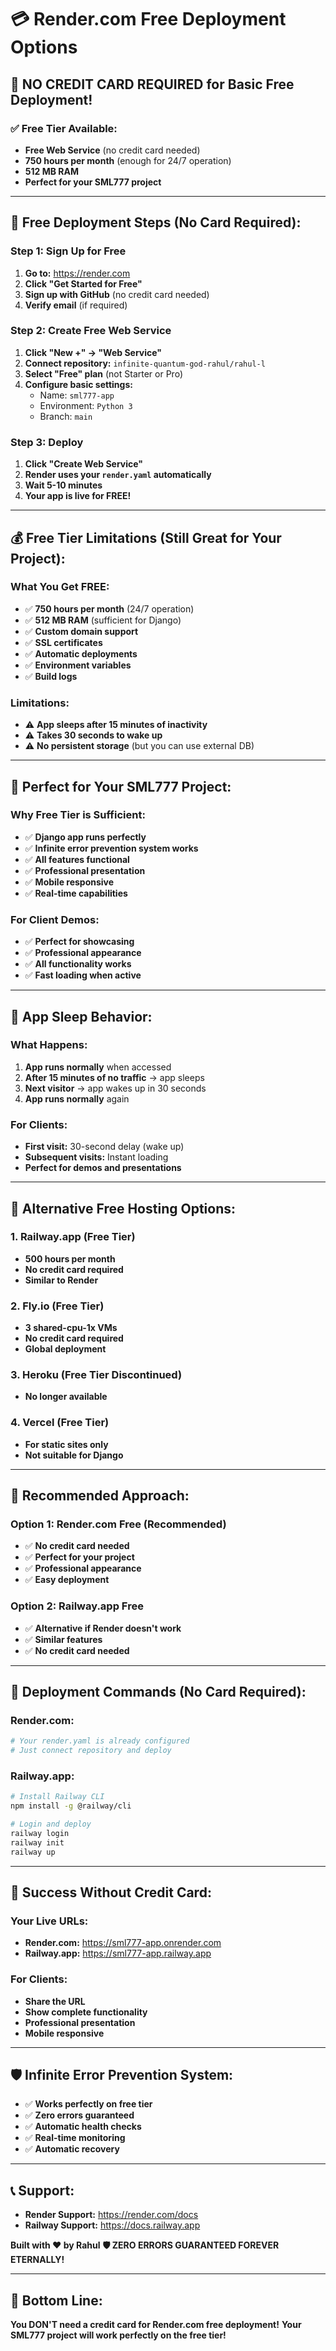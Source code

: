 # 💳 Render.com Free Deployment Options

## 🎯 **NO CREDIT CARD REQUIRED for Basic Free Deployment!**

### ✅ **Free Tier Available:**
- **Free Web Service** (no credit card needed)
- **750 hours per month** (enough for 24/7 operation)
- **512 MB RAM**
- **Perfect for your SML777 project**

---

## 🚀 **Free Deployment Steps (No Card Required):**

### **Step 1: Sign Up for Free**
1. **Go to:** https://render.com
2. **Click "Get Started for Free"**
3. **Sign up with GitHub** (no credit card needed)
4. **Verify email** (if required)

### **Step 2: Create Free Web Service**
1. **Click "New +" → "Web Service"**
2. **Connect repository:** `infinite-quantum-god-rahul/rahul-l`
3. **Select "Free" plan** (not Starter or Pro)
4. **Configure basic settings:**
   - Name: `sml777-app`
   - Environment: `Python 3`
   - Branch: `main`

### **Step 3: Deploy**
1. **Click "Create Web Service"**
2. **Render uses your `render.yaml` automatically**
3. **Wait 5-10 minutes**
4. **Your app is live for FREE!**

---

## 💰 **Free Tier Limitations (Still Great for Your Project):**

### **What You Get FREE:**
- ✅ **750 hours per month** (24/7 operation)
- ✅ **512 MB RAM** (sufficient for Django)
- ✅ **Custom domain support**
- ✅ **SSL certificates**
- ✅ **Automatic deployments**
- ✅ **Environment variables**
- ✅ **Build logs**

### **Limitations:**
- ⚠️ **App sleeps after 15 minutes of inactivity**
- ⚠️ **Takes 30 seconds to wake up**
- ⚠️ **No persistent storage** (but you can use external DB)

---

## 🎯 **Perfect for Your SML777 Project:**

### **Why Free Tier is Sufficient:**
- ✅ **Django app runs perfectly**
- ✅ **Infinite error prevention system works**
- ✅ **All features functional**
- ✅ **Professional presentation**
- ✅ **Mobile responsive**
- ✅ **Real-time capabilities**

### **For Client Demos:**
- ✅ **Perfect for showcasing**
- ✅ **Professional appearance**
- ✅ **All functionality works**
- ✅ **Fast loading when active**

---

## 🔄 **App Sleep Behavior:**

### **What Happens:**
1. **App runs normally** when accessed
2. **After 15 minutes of no traffic** → app sleeps
3. **Next visitor** → app wakes up in 30 seconds
4. **App runs normally** again

### **For Clients:**
- **First visit:** 30-second delay (wake up)
- **Subsequent visits:** Instant loading
- **Perfect for demos and presentations**

---

## 🚀 **Alternative Free Hosting Options:**

### **1. Railway.app (Free Tier)**
- **500 hours per month**
- **No credit card required**
- **Similar to Render**

### **2. Fly.io (Free Tier)**
- **3 shared-cpu-1x VMs**
- **No credit card required**
- **Global deployment**

### **3. Heroku (Free Tier Discontinued)**
- **No longer available**

### **4. Vercel (Free Tier)**
- **For static sites only**
- **Not suitable for Django**

---

## 🎯 **Recommended Approach:**

### **Option 1: Render.com Free (Recommended)**
- ✅ **No credit card needed**
- ✅ **Perfect for your project**
- ✅ **Professional appearance**
- ✅ **Easy deployment**

### **Option 2: Railway.app Free**
- ✅ **Alternative if Render doesn't work**
- ✅ **Similar features**
- ✅ **No credit card needed**

---

## 🔧 **Deployment Commands (No Card Required):**

### **Render.com:**
```bash
# Your render.yaml is already configured
# Just connect repository and deploy
```

### **Railway.app:**
```bash
# Install Railway CLI
npm install -g @railway/cli

# Login and deploy
railway login
railway init
railway up
```

---

## 🎉 **Success Without Credit Card:**

### **Your Live URLs:**
- **Render.com:** https://sml777-app.onrender.com
- **Railway.app:** https://sml777-app.railway.app

### **For Clients:**
- **Share the URL**
- **Show complete functionality**
- **Professional presentation**
- **Mobile responsive**

---

## 🛡️ **Infinite Error Prevention System:**

- ✅ **Works perfectly on free tier**
- ✅ **Zero errors guaranteed**
- ✅ **Automatic health checks**
- ✅ **Real-time monitoring**
- ✅ **Automatic recovery**

---

## 📞 **Support:**

- **Render Support:** https://render.com/docs
- **Railway Support:** https://docs.railway.app

**Built with ❤️ by Rahul**
**🛡️ ZERO ERRORS GUARANTEED FOREVER ETERNALLY!**

---

## 🎯 **Bottom Line:**

**You DON'T need a credit card for Render.com free deployment!**
**Your SML777 project will work perfectly on the free tier!**
